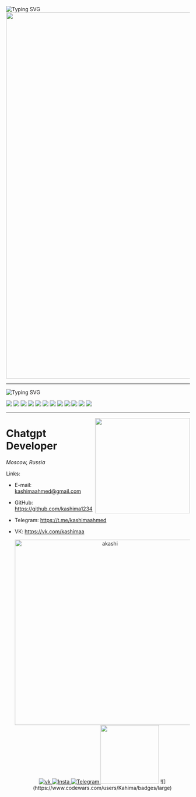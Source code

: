 <img src="https://readme-typing-svg.herokuapp.com?font=Fira+Code&weight=500&size=28&duration=4000&pause=500&color=EF1C26&background=ffffff00&center=true&vCenter=true&multiline=true&width=1000&height=100&lines=Hey%2C+I'm+Ahmedkashima!;I'm+BMSTU+student+and+programmer" alt="Typing SVG" />

<img src="https://media0.giphy.com/media/J3BlD4W2r1mcK1vMWW/giphy.gif?cid=ecf05e47bg4s9e0udhmzdcvtx6qup33cdh6hsamv47bc6pey&rid=giphy.gif&ct=g" width="1000">

---
<img src="https://readme-typing-svg.herokuapp.com?font=Fira+Code&weight=500&duration=4000&pause=500&color=EF1C26&background=ffffff00&vCenter=true&multiline=true&width=1000&lines=%23+Languages+and+Tools%3A" alt="Typing SVG" />

<img src="https://img.shields.io/badge/Python-black?style=for-the-badge&logo=Python&logoColor=#3776AB"/> <img src="https://img.shields.io/badge/C-black?style=for-the-badge&logo=c&logoColor=#00599C"/> <img src="https://img.shields.io/badge/C++-black?style=for-the-badge&logo=c%2B%2B&logoColor=#00599C"/> <img src="https://img.shields.io/badge/PostgreSQL-black?style=for-the-badge&logo=PostgreSQL&logoColor=#4169E1"/> <img src="https://img.shields.io/badge/Docker-black?style=for-the-badge&logo=Docker&logoColor=#2496ED"/> <img src="https://img.shields.io/badge/Qt-black?style=for-the-badge&logo=Qt&logoColor=#41CD52"/> <img src="https://img.shields.io/badge/LaTeX-black?style=for-the-badge&logo=LaTeX&logoColor=#008080"/> <img src="https://img.shields.io/badge/Linux-black?style=for-the-badge&logo=Linux&logoColor=#FCC624"/> <img src="https://img.shields.io/badge/Git-black?style=for-the-badge&logo=Git&logoColor=#F05032"/> <img src="https://img.shields.io/badge/Github-black?style=for-the-badge&logo=Github&logoColor=#181717"/> <img src="https://img.shields.io/badge/GitLab-black?style=for-the-badge&logo=GitLab&logoColor=#FC6D26"/> <img src="https://img.shields.io/badge/Grafana-black?style=for-the-badge&logo=Grafana&logoColor=#F46800"/>

---
 
<img align="right" src="Resources/DALL·E 2024-10-16 06.23.49 - A unique animated-style GIF image showing a dynamic anime scene with characters flying through a futuristic cityscape at night. The characters have co.webp" height="260px"/>  

# Chatgpt Developer
_Moscow, Russia_

Links:

* E-mail: kashimaahmed@gmail.com
* GitHub: https://github.com/kashima1234
* Telegram: https://t.me/kashimaahmed
* VK: https://vk.com/kashimaa

  <div id="header" align="center">
  <img src="/akashi-emperor.gif" alt="akashi" width="506px">
  <div id="badges">
    <a href="https://vk.com/kashimaa">
       <img src="https://img.shields.io/badge/vk.com-blue?style=for-the-badge&logo=vk&logoColor=white" alt="vk"/>
    </a>
    <a href="https://www.instagram.com/kashimaahmed/">
       <img src="https://img.shields.io/badge/Instagram-%23E4405F.svg?style=for-the-badge&logo=Instagram&logoColor=white" alt="Insta"/>
    </a>
    <a href="https://t.me/kashimaahmed">
       <img src="https://img.shields.io/badge/Telegram-blue?style=for-the-badge&logo=Telegram&logoColor=white" alt="Telegram"/>
    </a>
    <img src="https://komarev.com/ghpvc/?username=gramizor&style=flat-square&color=blue" alt="" width="160px"/>
       ![](https://www.codewars.com/users/Kahima/badges/large)

  </div>
